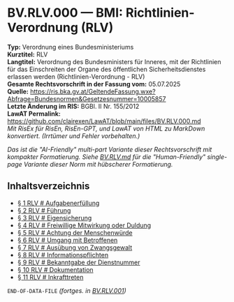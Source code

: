 # BV.RLV.000 — BMI: Richtlinien-Verordnung (RLV)
**Typ:** Verordnung eines Bundesministeriums  
**Kurztitel:** RLV  
**Langtitel:** Verordnung des Bundesministers für Inneres, mit der Richtlinien für das Einschreiten der Organe des öffentlichen Sicherheitsdienstes erlassen werden (Richtlinien-Verordnung - RLV)  
**Gesamte Rechtsvorschrift in der Fassung vom:** 05.07.2025  
**Quelle:** https://ris.bka.gv.at/GeltendeFassung.wxe?Abfrage=Bundesnormen&Gesetzesnummer=10005857  
**Letzte Änderung im RIS:** BGBl. II Nr. 155/2012  
**LawAT Permalink:** https://github.com/clairexen/LawAT/blob/main/files/BV.RLV.000.md  
*Mit RisEx für RisEn, RisEn-GPT, und LawAT von HTML zu MarkDown konvertiert. (Irrtümer und Fehler vorbehalten.)*

*Das ist die "AI-Friendly" multi-part Variante dieser Rechtsvorschrift mit kompakter Formatierung. Siehe [BV.RLV.md](BV.RLV.md) für die "Human-Friendly" single-page Variante dieser Norm mit hübscherer Formatierung.*

## Inhaltsverzeichnis

* [§ 1 RLV # Aufgabenerfüllung](BV.RLV.001.md#-1-rlv--aufgabenerfüllung)  
* [§ 2 RLV # Führung](BV.RLV.001.md#-2-rlv--führung)  
* [§ 3 RLV # Eigensicherung](BV.RLV.001.md#-3-rlv--eigensicherung)  
* [§ 4 RLV # Freiwillige Mitwirkung oder Duldung](BV.RLV.001.md#-4-rlv--freiwillige-mitwirkung-oder-duldung)  
* [§ 5 RLV # Achtung der Menschenwürde](BV.RLV.001.md#-5-rlv--achtung-der-menschenwürde)  
* [§ 6 RLV # Umgang mit Betroffenen](BV.RLV.001.md#-6-rlv--umgang-mit-betroffenen)  
* [§ 7 RLV # Ausübung von Zwangsgewalt](BV.RLV.001.md#-7-rlv--ausübung-von-zwangsgewalt)  
* [§ 8 RLV # Informationspflichten](BV.RLV.001.md#-8-rlv--informationspflichten)  
* [§ 9 RLV # Bekanntgabe der Dienstnummer](BV.RLV.001.md#-9-rlv--bekanntgabe-der-dienstnummer)  
* [§ 10 RLV # Dokumentation](BV.RLV.001.md#-10-rlv--dokumentation)  
* [§ 11 RLV # Inkrafttreten](BV.RLV.001.md#-11-rlv--inkrafttreten)

`END-OF-DATA-FILE` *(fortges. in [BV.RLV.001](BV.RLV.001.md))*
